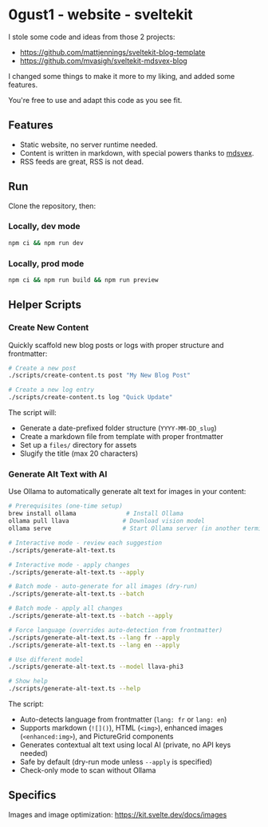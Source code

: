 # 0gust1 - website - sveltekit

I stole some code and ideas from those 2 projects:

- https://github.com/mattjennings/sveltekit-blog-template
- https://github.com/mvasigh/sveltekit-mdsvex-blog

I changed some things to make it more to my liking, and added some features.

You're free to use and adapt this code as you see fit.

## Features

- Static website, no server runtime needed.
- Content is written in markdown, with special powers thanks to [mdsvex](https://mdsvex.com/).
- RSS feeds are great, RSS is not dead.

## Run

Clone the repository, then:

### Locally, dev mode

```bash
npm ci && npm run dev
```

### Locally, prod mode

```bash
npm ci && npm run build && npm run preview
```

## Helper Scripts

### Create New Content

Quickly scaffold new blog posts or logs with proper structure and frontmatter:

```bash
# Create a new post
./scripts/create-content.ts post "My New Blog Post"

# Create a new log entry
./scripts/create-content.ts log "Quick Update"
```

The script will:

- Generate a date-prefixed folder structure (`YYYY-MM-DD_slug`)
- Create a markdown file from template with proper frontmatter
- Set up a `files/` directory for assets
- Slugify the title (max 20 characters)

### Generate Alt Text with AI

Use Ollama to automatically generate alt text for images in your content:

```bash
# Prerequisites (one-time setup)
brew install ollama              # Install Ollama
ollama pull llava               # Download vision model
ollama serve                    # Start Ollama server (in another terminal)

# Interactive mode - review each suggestion
./scripts/generate-alt-text.ts

# Interactive mode - apply changes
./scripts/generate-alt-text.ts --apply

# Batch mode - auto-generate for all images (dry-run)
./scripts/generate-alt-text.ts --batch

# Batch mode - apply all changes
./scripts/generate-alt-text.ts --batch --apply

# Force language (overrides auto-detection from frontmatter)
./scripts/generate-alt-text.ts --lang fr --apply
./scripts/generate-alt-text.ts --lang en --apply

# Use different model
./scripts/generate-alt-text.ts --model llava-phi3

# Show help
./scripts/generate-alt-text.ts --help
```

The script:

- Auto-detects language from frontmatter (`lang: fr` or `lang: en`)
- Supports markdown (`![]()`), HTML (`<img>`), enhanced images (`<enhanced:img>`), and PictureGrid components
- Generates contextual alt text using local AI (private, no API keys needed)
- Safe by default (dry-run mode unless `--apply` is specified)
- Check-only mode to scan without Ollama

## Specifics

Images and image optimization: <https://kit.svelte.dev/docs/images>
